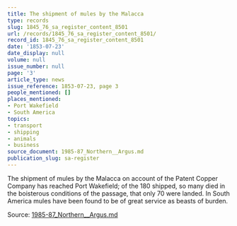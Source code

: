```yaml
---
title: The shipment of mules by the Malacca
type: records
slug: 1845_76_sa_register_content_8501
url: /records/1845_76_sa_register_content_8501/
record_id: 1845_76_sa_register_content_8501
date: '1853-07-23'
date_display: null
volume: null
issue_number: null
page: '3'
article_type: news
issue_reference: 1853-07-23, page 3
people_mentioned: []
places_mentioned:
- Port Wakefield
- South America
topics:
- transport
- shipping
- animals
- business
source_document: 1985-87_Northern__Argus.md
publication_slug: sa-register
---
```


The shipment of mules by the Malacca on account of the Patent Copper Company has reached Port Wakefield; of the 180 shipped, so many died in the boisterous conditions of the passage, that only 70 were landed.  In South America mules have been found to be of great service as beasts of burden.

Source: [1985-87_Northern__Argus.md](/downloads/markdown/1985-87_Northern__Argus.md)
